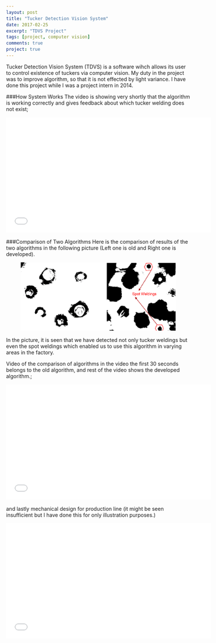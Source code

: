 ```yaml
---
layout: post
title: "Tucker Detection Vision System"
date: 2017-02-25
excerpt: "TDVS Project"
tags: [project, computer vision]
comments: true
project: true
---
```


Tucker Detection Vision System (TDVS) is a software wihch allows its user to control existence of tuckers via computer vision.
My duty in the project was to improve algorithm, so that it is not effected by light variance. I have done this project while I was a project intern in 2014. 

###How System Works
The video is showing very shortly that the algorithm is working correctly and gives feedback about which tucker welding does not exist;

<iframe width="560" height="315" src="//www.youtube.com/embed/nZLrhh7FkDo" frameborder="0"> </iframe>

###Comparison of Two Algorithms
Here is the comparison of results of the two algorithms in the following picture (Left one is old and Right one is developed).

<figure>
	<a href="https://github.com/alidemir1/alidemir1.github.io/blob/master/assets/img/newandOldAlgo.png"> <img src="https://github.com/alidemir1/alidemir1.github.io/blob/master/assets/img/newandOldAlgo.png"></a>
</figure>


In the picture, it is seen that we have detected not only tucker weldings but even the spot weldings which enabled us to use this
algorithm in varying areas in the factory.

Video of the comparison of algorithms in the video the first 30 seconds belongs to the old algorithm, and rest of the video shows the developed algorithm.;

<iframe width="560" height="315" src="//www.youtube.com/embed/T4SRq-gHZdc" frameborder="0"> </iframe>

and lastly mechanical design for production line (it might be seen insufficient but I have done this for only illustration purposes.)

<iframe width="560" height="315" src="//www.youtube.com/embed/CBQVwKhIuFA" frameborder="0"> </iframe>





